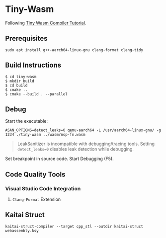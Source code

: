# Tiny-Wasm

Following [Tiny Wasm Compiler Tutorial](https://github.com/Schleifner/Tiny-Wasm-Compiler-Learn).

## Prerequisites

`sudo apt install g++-aarch64-linux-gnu clang-format clang-tidy`

## Build Instructions

```
$ cd tiny-wasm
$ mkdir build
$ cd build
$ cmake ..
$ cmake --build . --parallel
```

## Debug 

Start the executable:

`ASAN_OPTIONS=detect_leaks=0 qemu-aarch64 -L /usr/aarch64-linux-gnu/ -g 1234 ./tiny-wasm ../wasm/nop-fn.wasm`

> LeakSanitizer is incompatible with debugging/tracing tools. Setting `detect_leaks=0` disables leak detection while debugging.

Set breakpoint in source code. Start Debugging (F5).

## Code Quality Tools

### Visual Studio Code Integration

1. `Clang-Format` Extension

## Kaitai Struct

`kaitai-struct-compiler --target cpp_stl --outdir kaitai-struct webassembly.ksy`